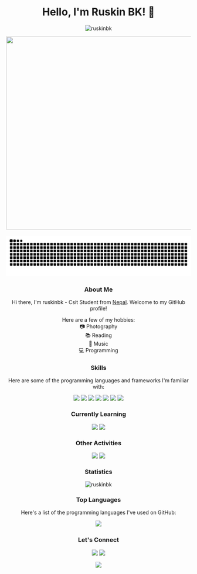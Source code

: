 <h1 align="center">Hello, I'm Ruskin BK! 👋</h1>

<p align="center">
  <img src="https://komarev.com/ghpvc/?username=ruskinbk&label=Profile%20views&color=0e75b6&style=flat" alt="ruskinbk" />
</p>

<p align="center">
  <img src="https://media.giphy.com/media/26u6dIwIphLj8h10A/giphy.gif" width="700" height="525" />
</p>

<picture>
  <source media="(prefers-color-scheme: dark)" srcset="https://raw.githubusercontent.com/assebc/assebc/output/github-contribution-grid-snake-dark.svg">
  <img alt="github contribution grid snake animation" src="https://raw.githubusercontent.com/assebc/assebc/output/github-contribution-grid-snake.svg">
</picture>


<h3 align="center">About Me</h3>

<p align="center">
  Hi there, I'm ruskinbk - Csit Student from <a href="https://www.google.com/search?q=nepal" target="_blank">Nepal</a>.
  Welcome to my GitHub profile!
</p>

<p align="center">
  Here are a few of my hobbies:<br/>
  📷 Photography<br/>
  📚 Reading<br/>
  🎼 Music<br/>
  💻 Programming
</p>

<h3 align="center">Skills</h3>

<p align="center">
  Here are some of the programming languages and frameworks I'm familiar with:
</p>

<p align="center">
  <a href="LINK_TO_HTML" target="_blank"><img src="https://skillicons.dev/icons?i=html&perline=20" /></a>
  <a href="LINK_TO_CSS" target="_blank"><img src="https://skillicons.dev/icons?i=css&perline=20" /></a>
  <a href="LINK_TO_JS" target="_blank"><img src="https://skillicons.dev/icons?i=js&perline=20" /></a>
  <a href="LINK_TO_C" target="_blank"><img src="https://skillicons.dev/icons?i=c&perline=20" /></a>
  <a href="LINK_TO_CPP" target="_blank"><img src="https://skillicons.dev/icons?i=cpp&perline=20" /></a>
  <a href="LINK_TO_DOTNET" target="_blank"><img src="https://skillicons.dev/icons?i=dotnet&perline=20" /></a>
  <a href="LINK_TO_VSCODE" target="_blank"><img src="https://skillicons.dev/icons?i=vscode&perline=20" /></a>
</p>

<h3 align="center">Currently Learning</h3>

<p align="center">
  <a href="LINK_TO_PYTHON" target="_blank"><img src="https://skillicons.dev/icons?i=python&perline=20" /></a>
  <a href="LINK_TO_DJANGO" target="_blank"><img src="https://skillicons.dev/icons?i=django&perline=20" /></a>
</p>

<h3 align="center">Other Activities</h3>


<p align="center">
  <a href="LINK_TO_PHOTOSHOP" target="_blank"><img src="https://skillicons.dev/icons?i=ps&perline=20" /></a>
  <a href="LINK_TO_PREMIERE_PRO" target="_blank"><img src="https://skillicons.dev/icons?i=pr&perline=20" /></a>
<!--   <a href="LINK_TO_GAMING" target="_blank"><img src="https://skillicons.dev/icons?i=python&perline=20" /></a> -->
</p>

<p align="center">
<!--   <img width=100% src="https://capsule-render.vercel.app/api?type=waving&height=90&section=footer"/> -->
</p>

<h3 align="center">Statistics</h3>

<p align="center">
  <img src="https://github-readme-streak-stats.herokuapp.com/?user=ruskinbk&theme=tokyonight" alt="ruskinbk" />
</p>

<h3 align="center">Top Languages</h3>


<p align="center">
  Here's a list of the programming languages I've used on GitHub:
</p>

<p align="center">
  <img src="https://github-readme-stats.vercel.app/api/top-langs/?username=ruskinbk&layout=compact&theme=radical" />
</p>

<h3 align="center">Let's Connect</h3>


<p align="center">
  <a href="LINK_TO_LINKEDIN" target="_blank"><img src="https://skillicons.dev/icons?i=linkedin&perline=20" /></a>
  <a href="LINK_TO_TWITTER" target="_blank"><img src="https://skillicons.dev/icons?i=twitter&perline=20" /></a>
<!--   <a href="https://www.facebook.com/usernamedoesnotmatter/" target="_blank"><img src="https://img.shields.io/badge/Facebook-blue?style=flat-square&logo=facebook&labelColor=blue" /></a> -->
</p>

<p align="center">
  <img src="https://capsule-render.vercel.app/api?type=waving&color=gradient&height=100&section=footer"/>
</p>


